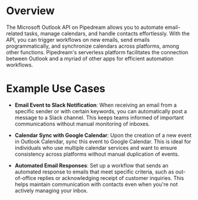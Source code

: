 # Overview

The Microsoft Outlook API on Pipedream allows you to automate email-related tasks, manage calendars, and handle contacts effortlessly. With the API, you can trigger workflows on new emails, send emails programmatically, and synchronize calendars across platforms, among other functions. Pipedream's serverless platform facilitates the connection between Outlook and a myriad of other apps for efficient automation workflows.

# Example Use Cases

- **Email Event to Slack Notification**: When receiving an email from a specific sender or with certain keywords, you can automatically post a message to a Slack channel. This keeps teams informed of important communications without manual monitoring of inboxes.

- **Calendar Sync with Google Calendar**: Upon the creation of a new event in Outlook Calendar, sync this event to Google Calendar. This is ideal for individuals who use multiple calendar services and want to ensure consistency across platforms without manual duplication of events.

- **Automated Email Responses**: Set up a workflow that sends an automated response to emails that meet specific criteria, such as out-of-office replies or acknowledging receipt of customer inquiries. This helps maintain communication with contacts even when you're not actively managing your inbox.
